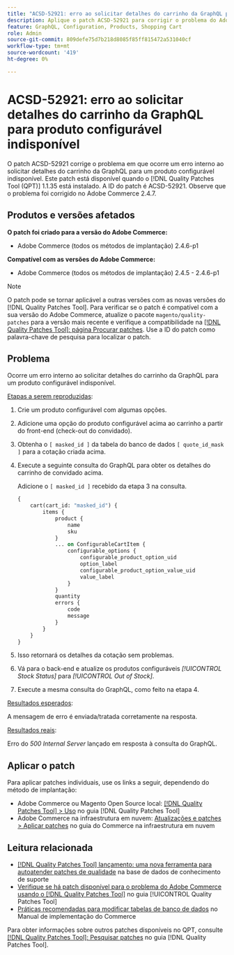 ```yaml
---
title: "ACSD-52921: erro ao solicitar detalhes do carrinho da GraphQL para produto configurável indisponível"
description: Aplique o patch ACSD-52921 para corrigir o problema do Adobe Commerce em que ocorre um erro interno ao solicitar detalhes do carrinho da GraphQL para um produto configurável indisponível.
feature: GraphQL, Configuration, Products, Shopping Cart
role: Admin
source-git-commit: 809defe75d7b218d8085f85ff815472a531040cf
workflow-type: tm+mt
source-wordcount: '419'
ht-degree: 0%

---
```


# ACSD-52921: erro ao solicitar detalhes do carrinho da GraphQL para produto configurável indisponível

O patch ACSD-52921 corrige o problema em que ocorre um erro interno ao solicitar detalhes do carrinho da GraphQL para um produto configurável indisponível. Este patch está disponível quando o [!DNL Quality Patches Tool (QPT)] 1.1.35 está instalado. A ID do patch é ACSD-52921. Observe que o problema foi corrigido no Adobe Commerce 2.4.7.

## Produtos e versões afetados

**O patch foi criado para a versão do Adobe Commerce:**

* Adobe Commerce (todos os métodos de implantação) 2.4.6-p1

**Compatível com as versões do Adobe Commerce:**

* Adobe Commerce (todos os métodos de implantação) 2.4.5 - 2.4.6-p1

>[!NOTE]
>
>O patch pode se tornar aplicável a outras versões com as novas versões do [!DNL Quality Patches Tool]. Para verificar se o patch é compatível com a sua versão do Adobe Commerce, atualize o pacote `magento/quality-patches` para a versão mais recente e verifique a compatibilidade na [[!DNL Quality Patches Tool]: página Procurar patches](https://experienceleague.adobe.com/tools/commerce-quality-patches/index.html). Use a ID do patch como palavra-chave de pesquisa para localizar o patch.

## Problema

Ocorre um erro interno ao solicitar detalhes do carrinho da GraphQL para um produto configurável indisponível.

<u>Etapas a serem reproduzidas</u>:

1. Crie um produto configurável com algumas opções.
1. Adicione uma opção do produto configurável acima ao carrinho a partir do front-end (check-out do convidado).
1. Obtenha o `[ masked_id ]` da tabela do banco de dados `[ quote_id_mask ]` para a cotação criada acima.
1. Execute a seguinte consulta do GraphQL para obter os detalhes do carrinho de convidado acima.

   Adicione o `[ masked_id ]` recebido da etapa 3 na consulta.

   ```GraphQL
   {
       cart(cart_id: "masked_id") {
           items {
               product {
                   name
                   sku
               }
               ... on ConfigurableCartItem {
                   configurable_options {
                       configurable_product_option_uid
                       option_label
                       configurable_product_option_value_uid
                       value_label
                   }
               }
               quantity
               errors {
                   code
                   message
               }
           }
       }
   }   
   ```

1. Isso retornará os detalhes da cotação sem problemas.
1. Vá para o back-end e atualize os produtos configuráveis *[!UICONTROL Stock Status]* para *[!UICONTROL Out of Stock]*.
1. Execute a mesma consulta do GraphQL, como feito na etapa 4.

<u>Resultados esperados</u>:

A mensagem de erro é enviada/tratada corretamente na resposta.

<u>Resultados reais</u>:

Erro do *500 Internal Server* lançado em resposta à consulta do GraphQL.

## Aplicar o patch

Para aplicar patches individuais, use os links a seguir, dependendo do método de implantação:

* Adobe Commerce ou Magento Open Source local: [[!DNL Quality Patches Tool] > Uso](/help/tools/quality-patches-tool/usage.md) no guia [!DNL Quality Patches Tool]
* Adobe Commerce na infraestrutura em nuvem: [Atualizações e patches > Aplicar patches](https://experienceleague.adobe.com/docs/commerce-cloud-service/user-guide/develop/upgrade/apply-patches.html) no guia do Commerce na infraestrutura em nuvem

## Leitura relacionada

* [[!DNL Quality Patches Tool] lançamento: uma nova ferramenta para autoatender patches de qualidade](https://experienceleague.adobe.com/en/docs/commerce-knowledge-base/kb/announcements/commerce-announcements/magento-quality-patches-released-new-tool-to-self-serve-quality-patches) na base de dados de conhecimento de suporte
* [Verifique se há patch disponível para o problema do Adobe Commerce usando o  [!DNL Quality Patches Tool]](/help/tools/quality-patches-tool/patches-available-in-qpt/check-patch-for-magento-issue-with-magento-quality-patches.md) no guia [!UICONTROL Quality Patches Tool]
* [Práticas recomendadas para modificar tabelas de banco de dados](https://experienceleague.adobe.com/en/docs/commerce-operations/implementation-playbook/best-practices/development/modifying-core-and-third-party-tables#why-adobe-recommends-avoiding-modifications) no Manual de implementação do Commerce

Para obter informações sobre outros patches disponíveis no QPT, consulte [[!DNL Quality Patches Tool]: Pesquisar patches](https://experienceleague.adobe.com/tools/commerce-quality-patches/index.html) no guia [!DNL Quality Patches Tool].
